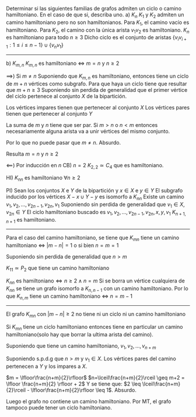 Determinar si las siguientes familias de grafos admiten un ciclo o camino hamiltoniano. En el caso de que si, describa uno.
a) $K_n$
$K_1$ y $K_2$ admiten un camino hamiltoniano pero no son hamiltonianos.
Para $K_1$, el camino vacío es hamiltoniano.
Para $K_2$, el camino con la única arista $v_1v_2$ es hamiltoniano.
$K_n$ es hamiltoniano para todo $n\geq 3$
Dicho ciclo es el conjunto de aristas $\{v_{i}v_{i+1} : 1 \leq i \leq n-1\} \cup \{v_nv_1\}$

---

b) $K_{m,n}$
$K_{m,n}$ es hamiltoniano $\iff$ $m=n$ y $n\geq 2$

$\implies$)
Si $m \neq n$
Suponiendo que $K_{m,n}$ es hamiltoniano, entonces tiene un ciclo de $m+n$ vértices como subgrafo.
Para que haya un ciclo tiene que resultar que $m+n \geq 3$
Suponiendo sin perdida de generalidad que el primer vértice del ciclo pertenece al conjunto $X$ de la bipartición.

Los vértices impares tienen que pertenecer al conjunto $X$
Los vértices pares tienen que pertenecer al conjunto $Y$

La suma de $m$ y $n$ tiene que ser par.
Si $m>n$ o $n<m$ entonces necesariamente alguna arista va a unir vértices del mismo conjunto.

Por lo que no puede pasar que $m \neq n$. Absurdo.

Resulta $m=n$ y $n \geq 2$

$\impliedby$)
Por inducción en $n$
CB) $n=2$
$K_{2,2} \simeq C_4$ que es hamiltoniano.

HI) $K_{nn}$ es hamiltoniano $\forall n \geq 2$

PI)
Sean los conjuntos $X$ e $Y$ de la bipartición y $x \in X$ e $y \in Y$
El subgrafo inducido por los vértices $X-x \cup Y-y$ es isomorfo a $K_{nn}$
Existe un camino $v_1,v_2, \dots, v_{2n-1}, v_{2n}, v_1$
Suponiendo sin perdida de generalidad que $v_1 \in X$, $v_{2n} \in Y$
El ciclo hamiltoniano buscado es $v_1,v_2, \dots, v_{2n-1}, v_{2n}, x, y, v_1$
$K_{n+1,n+1}$ es hamiltoniano.

---
Para el caso del camino hamiltoniano, se tiene que $K_{mn}$ tiene un camino hamiltoniano $\iff$ $|m-n|=1$ o si bien $n=m=1$

Suponiendo sin perdida de generalidad que $n>m$

$K_{11} \simeq P_2$ que tiene un camino hamiltoniano

$K_{nn}$ es hamiltoniano$\iff n\geq 2 \land n=m$ 
Si se borra un vértice cualquiera de $K_{nn}$ se tiene un grafo isomorfo a $K_{n,n-1}$ con un camino hamiltoniano. Por lo que $K_{n,m}$ tiene un camino hamiltoniano $\iff$ $n=m-1$

---
El grafo $K_{mn}$ con $|m-n| \geq 2$ no tiene ni un ciclo ni un camino hamiltoniano

Si $K_{mn}$ tiene un ciclo hamiltoniano entonces tiene en particular un camino hamiltoniano(solo hay que borrar la ultima arista del camino).

Suponiendo que tiene un camino hamiltoniano, $v_1,v_2, \dots, v_{n+m}$

Suponiendo s.p.d.g que $n>m$ y $v_1 \in X$. Los vértices pares del camino pertenecen a $Y$ y los impares a $X$.

$m = \lfloor\frac{n+m}{2}\rfloor$
$n=\lceil\frac{n+m}{2}\rceil \geq m+2 = \lfloor \frac{n+m}{2} \rfloor + 2$
Y se tiene que:
$2 \leq \lceil\frac{n+m}{2}\rceil - \lfloor\frac{n+m}{2}\rfloor \leq 1$. Absurdo.

Luego el grafo no contiene un camino hamiltoniano. Por MT, el grafo tampoco puede tener un ciclo hamiltoniano.
